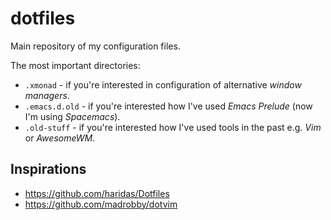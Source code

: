 # dotfiles

Main repository of my configuration files.

The most important directories:
- `.xmonad` - if you're interested in configuration of alternative *window managers*.
- `.emacs.d.old` - if you're interested how I've used *Emacs Prelude* (now I'm using *Spacemacs*).
- `.old-stuff` - if you're interested how I've used tools in the past e.g. *Vim* or *AwesomeWM*.

## Inspirations

- https://github.com/haridas/Dotfiles
- https://github.com/madrobby/dotvim
